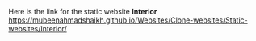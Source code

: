 Here is the link for the static website **Interior**
https://mubeenahmadshaikh.github.io/Websites/Clone-websites/Static-websites/Interior/

